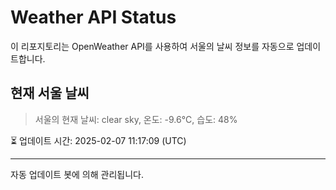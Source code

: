 
# Weather API Status

이 리포지토리는 OpenWeather API를 사용하여 서울의 날씨 정보를 자동으로 업데이트합니다.

## 현재 서울 날씨
> 서울의 현재 날씨: clear sky, 온도: -9.6°C, 습도: 48%

⏳ 업데이트 시간: 2025-02-07 11:17:09 (UTC)

---
자동 업데이트 봇에 의해 관리됩니다.

